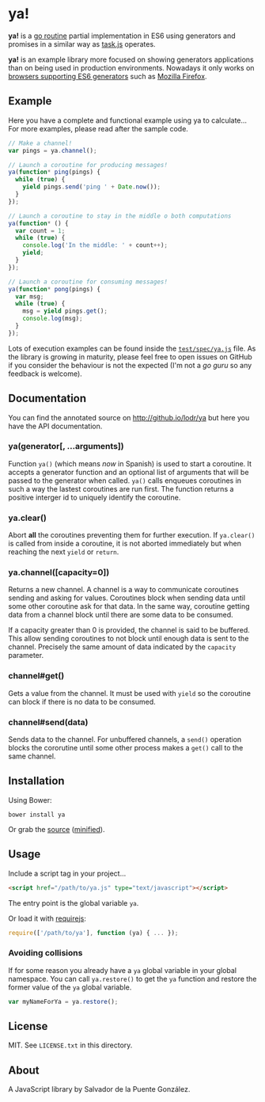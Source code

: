 # ya!

**ya!** is a [go routine](https://gobyexample.com/goroutine) partial implementation in ES6 using generators and promises in a similar way as [task.js](http://taskjs.org/) operates.

**ya!** is an example library more focused on showing generators applications than on being used in production environments. Nowadays it only works on [browsers supporting ES6 generators](http://kangax.github.io/compat-table/es6/#Generators%20%28yield%29) such as [Mozilla Firefox](https://www.mozilla.org/en-US/firefox/new/).

## Example

Here you have a complete and functional example using ya to calculate... For more examples, please read after the sample code.

```javascript
// Make a channel!
var pings = ya.channel();

// Launch a coroutine for producing messages!
ya(function* ping(pings) {
  while (true) {
    yield pings.send('ping ' + Date.now());
  }
});

// Launch a coroutine to stay in the middle o both computations
ya(function* () {
  var count = 1;
  while (true) {
    console.log('In the middle: ' + count++);
    yield;
  }
});

// Launch a coroutine for consuming messages!
ya(function* pong(pings) {
  var msg;
  while (true) {
    msg = yield pings.get();
    console.log(msg);
  }
});
```

Lots of execution examples can be found inside the [`test/spec/ya.js`](https://raw.githubusercontent.com/lodr/ya/master/test/spec/ya.js) file. As the library is growing in maturity, please feel free to open issues on GitHub if you consider the behaviour is not the expected (I'm not a _go guru_ so any feedback is welcome). 

## Documentation

You can find the annotated source on http://github.io/lodr/ya but here you have the API documentation.

### ya(generator[, ...arguments])

Function `ya()` (which means _now_ in Spanish) is used to start a coroutine. It accepts a generator function and an optional list of arguments that will be passed to the generator when called. `ya()` calls enqueues coroutines in such a way the lastest coroutines are run first. The function returns a positive interger id to uniquely identify the coroutine.

### ya.clear()

Abort **all** the coroutines preventing them for further execution. If `ya.clear()` is called from inside a coroutine, it is not aborted immediately but when reaching the next `yield` or `return`.

### ya.channel([capacity=0])

Returns a new channel. A channel is a way to communicate coroutines sending and asking for values. Coroutines block when sending data until some other coroutine ask for that data. In the same way, coroutine getting data from a channel block until there are some data to be consumed.

If a capacity greater than 0 is provided, the channel is said to be buffered. This allow sending coroutines to not block until enough data is sent to the channel. Precisely the same amount of data indicated by the `capacity` parameter.

### channel#get()

Gets a value from the channel. It must be used with `yield` so the coroutine can block if there is no data to be consumed.

### channel#send(data)

Sends data to the channel. For unbuffered channels, a `send()` operation blocks the cororutine until some other process makes a `get()` call to the same channel.

## Installation

Using Bower:

    bower install ya

Or grab the [source](https://raw.githubusercontent.com/lodr/ya/master/dist/ya.js) ([minified](https://raw.githubusercontent.com/lodr/ya/master/dist/ya.min.js)).

## Usage

Include a script tag in your project...

```html
<script href="/path/to/ya.js" type="text/javascript"></script>
```
    
The entry point is the global variable `ya`.

Or load it with [requirejs](http://requirejs.org/):

```javascript
require(['/path/to/ya'], function (ya) { ... });
```
    
### Avoiding collisions

If for some reason you already have a `ya` global variable in your global namespace. You can call `ya.restore()` to get the `ya` function and restore the former value of the `ya` global variable.

```javascript
var myNameForYa = ya.restore();
```
    
## License

MIT. See `LICENSE.txt` in this directory.

## About

A JavaScript library by Salvador de la Puente González.
